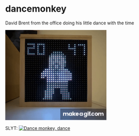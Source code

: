 # dancemonkey

David Brent from the office doing his little dance with the time

![Dance monkey...dance.](./david_brent_monkey_dance.gif)

SLYT:
[![Dance monkey, dance](https://img.youtube.com/vi/pXQ9XJF39CE/0.jpg)](https://www.youtube.com/watch?v=pXQ9XJF39CE)

